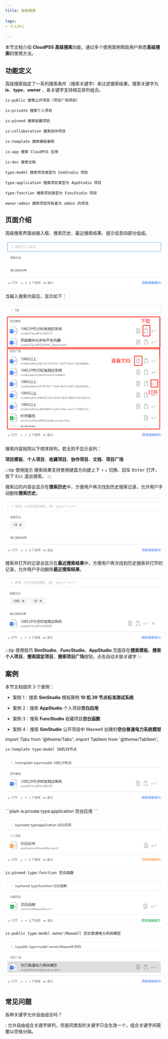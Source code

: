 ```yaml
---
title: 高级搜索

tags: 
- 个人中心

---
```


本节文档介绍 **CloudPSS 高级搜索**功能，通过多个使用案例帮助用户熟悉**高级搜索**的使用方法。

## 功能定义

高级搜索指定了一系列搜索条件（搜索关键字）来过滤搜索结果。搜索关键字为 **is**、**type**、**owner** ，各关键字支持相互排列组合。

```plain title="搜索关键字示例"
is:public 搜索公开项目（项目广场项目）
 
is:private 搜索个人项目

is:pinned 搜索收藏项目

is:collaboration 搜索协作项目

is:template 搜索模板案例

is:app 搜索 CloudPSS 应用

is:doc 搜索文档

type:model 搜索项目类型为 SimStudio 项目

type:application 搜索项目类型为 AppStudio 项目

type:function 搜索项目类型为 FuncStudio 项目

owner:admin 搜索项目所有者为 admin 的项目

```

## 页面介绍

高级搜索界面由输入框、搜索历史、最近搜索结果、提示信息四部分组成。

![高级搜索初始界面](advanced-search-start-page.png "高级搜索初始界面")

当输入搜索内容后，显示如下：

![搜索内容](search-content.png "搜索内容")

搜索内容按照以下顺序排列，若无则不显示该列：

**项目模板**、**个人项目**、**收藏项目**、**协作项目**、**文档**、**项目广场**

:::tip 使用提示
搜索结果支持使用键盘方向键上下 <kbd>↑</kbd> <kbd>↓</kbd> 切换、回车 <kbd>Enter</kbd> 打开，按下 <kbd>Esc</kbd> 退出搜索。
:::

搜索过的内容会显示在**搜索历史**中，方便用户再次找到历史搜索记录，允许用户手动删除**搜索历史**。

![搜索历史](search-history.png "搜索历史")

搜索并打开的记录会显示在**最近搜索结果**中，方便用户再次找到历史搜索并打开的记录，允许用户手动删除**最近搜索结果**。

![最近搜索结果](recent-search-results.png "最近搜索结果")

:::tip 使用技巧
**SimStudio**、**FuncStudio**、**AppStudio** 页面存在**搜索模板**，**搜索个人项目**，**搜索固定项目**，**搜索项目广场**按钮，点击自动关联关键字
:::

## 案例

本节文档提供 3 个案例：

+ 案例 1：搜索 **SimStudio** 模板算例 **10 机 39 节点标准测试系统**

+ 案例 2：搜索 **AppStudio** 个人项目**空白应用**

+ 案例 3：搜索 **FuncStudio** 收藏项目**空白函数**

+ 案例 4：搜索 **SimStudio** 公开项目中 Maxwell 创建的**空白普通电力系统模型**

import Tabs from '@theme/Tabs';
import TabItem from '@theme/TabItem';

<Tabs>
<TabItem value="案例1">

```plain
is:template type:model 10机39节点
```

![搜索模板算例 10 机 39 节点标准测试系统](search-template-model.png "搜索模板算例 10 机 39 节点标准测试系统")

</TabItem>


<TabItem value="案例2">
```plain
is:private type:application 空白应用
```

![搜索个人项目空白应用](search-private-application.png "搜索个人项目空白应用")

</TabItem>

<TabItem value="案例3">

```plain
is:pinned type:function 空白函数
```

![搜索收藏项目空白函数](search-pinned-function.png "搜索收藏项目空白函数")

</TabItem>

<TabItem value="案例4">

```plain
is:public type:model owner:Maxwell 空白普通电力系统模型
```

![搜索公开项目中的 Maxwell 创建的空白普通电力系统模型](search-owner-model.png "搜索公开项目中的 Maxwell 创建的空白普通电力系统模型")

</TabItem>


</Tabs>

## 常见问题

各种关键字允许自由组合吗？

:   允许自由组合关键字排列，但是同类型的关键字只会生效一个，组合关键字间需要以空格分隔。

